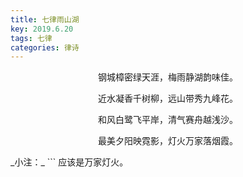 ```yaml
---
title: 七律雨山湖
key: 2019.6.20
tags: 七律
categories: 律诗
---
```


<p align="center">钢城樟密绿天涯，梅雨静湖韵味佳。
</p>
<p align="center">近水凝香千树柳，远山带秀九峰花。
</p>
<p align="center">和风白鹭飞平岸，清气赛舟越浅沙。
</p>
<p align="center">最美夕阳映霓影，灯火万家落烟霞。
</p>
_小注：_
```
应该是万家灯火。

```